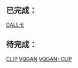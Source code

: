 ## 已完成：
[DALL-E](https://github.com/Rui-ZHAO-ipc/PaperRead/blob/main/Transformer/DALL%C2%B7E.md)

## 待完成：
[CLIP](https://openai.com/blog/clip/)
[VQGAN](https://compvis.github.io/taming-transformers/)
[VQGAN+CLIP](https://medium.com/nightcafe-creator/vqgan-clip-tutorial-a411402cf3ad)
